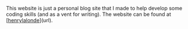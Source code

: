 This website is just a personal blog site that I made to help develop some coding skills (and as a vent for writing). The website can be found at [[henrylalonde](https://henrylalonde.github.io/website/)](url).

